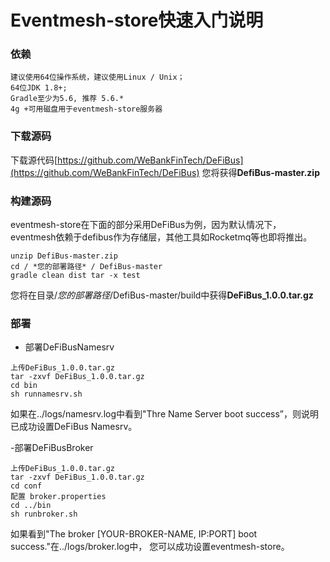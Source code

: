 # Eventmesh-store快速入门说明

### 依赖

```
建议使用64位操作系统，建议使用Linux / Unix；
64位JDK 1.8+;
Gradle至少为5.6, 推荐 5.6.*
4g +可用磁盘用于eventmesh-store服务器
```

### 下载源码

下载源代码[https://github.com/WeBankFinTech/DeFiBus](https://github.com/WeBankFinTech/DeFiBus)
您将获得**DefiBus-master.zip**

### 构建源码

eventmesh-store在下面的部分采用DeFiBus为例，因为默认情况下，eventmesh依赖于defibus作为存储层，其他工具如Rocketmq等也即将推出。

```
unzip DefiBus-master.zip
cd / *您的部署路径* / DefiBus-master
gradle clean dist tar -x test
```

您将在目录/*您的部署路径*/DefiBus-master/build中获得**DeFiBus_1.0.0.tar.gz**

### 部署

- 部署DeFiBusNamesrv

```
上传DeFiBus_1.0.0.tar.gz
tar -zxvf DeFiBus_1.0.0.tar.gz
cd bin
sh runnamesrv.sh
```

如果在../logs/namesrv.log中看到"Thre Name Server boot success”，则说明已成功设置DeFiBus Namesrv。

-部署DeFiBusBroker

```
上传DeFiBus_1.0.0.tar.gz
tar -zxvf DeFiBus_1.0.0.tar.gz
cd conf
配置 broker.properties
cd ../bin
sh runbroker.sh
```

如果看到"The broker \[YOUR-BROKER-NAME, IP:PORT\] boot success."在../logs/broker.log中， 您可以成功设置eventmesh-store。